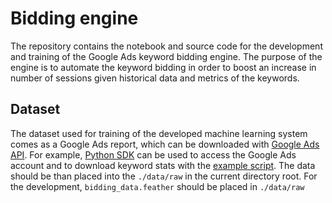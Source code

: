 # Bidding engine

The repository contains the notebook and source code for the development and training of the Google Ads keyword bidding engine. The purpose of the engine is to automate the keyword bidding in order to boost an increase in number of sessions given historical data and metrics of the keywords.

## Dataset

The dataset used for training of the developed machine learning system comes as a Google Ads report, which can be downloaded with [Google Ads API](https://developers.google.com/google-ads/api/docs/reporting/overview). For example, [Python SDK](https://developers.google.com/google-ads/api/docs/client-libs/python) can be used to access the Google Ads account and to download keyword stats with the [example script](https://github.com/googleads/google-ads-python/blob/main/examples/reporting/get_keyword_stats.py). The data should be than placed into the `./data/raw` in the current directory root. For the development, `bidding_data.feather` should be placed in `./data/raw`

